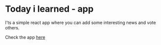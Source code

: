 # Today i learned - app

I'ts a simple react app where you can add some interesting news and vote others.

Check the app [here](https://todayilearned-app.netlify.app/)
